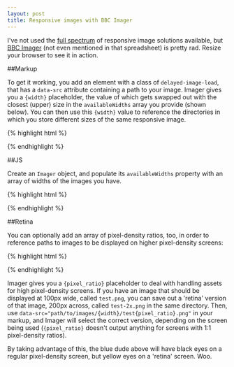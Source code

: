 ```yaml
---
layout: post
title: Responsive images with BBC Imager
---
```


I've not used the [full spectrum](https://docs.google.com/spreadsheet/ccc?key=0Al0lI17fOl9DdDgxTFVoRzFpV3VCdHk2NTBmdVI2OXc#gid=0) of responsive image solutions available, but [BBC Imager](https://github.com/BBC-News/Imager.js/) (not even mentioned in that spreadsheet) is pretty rad. Resize your browser to see it in action.

<div>
  <div class="delayed-image-load" data-src="/public/assets/images/140319/{width}/blinky{pixel_ratio}.png" data-alt="PacMan ghost"></div>
</div>

<script>
  new Imager({ availableWidths: [200, 400, 600, 800], availablePixelRatios: [1, 2] });
</script>

##Markup

To get it working, you add an element with a class of `delayed-image-load`, that has a `data-src` attribute containing a path to your image. Imager gives you a `{width}` placeholder, the value of which gets swapped out with the closest (upper) size in the `availableWidths` array you provide (shown below). You can then use this `{width}` value to reference the directories in which you store different sizes of the same responsive image.

{% highlight html %}
<div>
  <div class="delayed-image-load" data-src="path/to/images/{width}/test.png" data-alt="alternative text"></div>
</div>
{% endhighlight %}

##JS

Create an `Imager` object, and populate its `availableWidths` property with an array of widths of the images you have.

{% highlight html %}
<script>
  new Imager({ availableWidths: [200, 400, 600, 800] });
</script>
{% endhighlight %}

##Retina

You can optionally add an array of pixel-density ratios, too, in order to reference paths to images to be displayed on higher pixel-density screens:

{% highlight html %}
<script>
  new Imager({ availableWidths: [200, 400, 600, 800], availablePixelRatios: [1, 2] });
</script>
{% endhighlight %}

Imager gives you a `{pixel_ratio}` placeholder to deal with handling assets for high pixel-density screens. If you have an image that should be displayed at 100px wide, called `test.png`, you can save out a 'retina' version of that image, 200px across, called `test-2x.png` in the same directory. Then, use `data-src="path/to/images/{width}/test{pixel_ratio}.png"` in your markup, and Imager will select the correct version, depending on the screen being used (`{pixel_ratio}` doesn't output anything for screens with 1:1 pixel-density ratios).

By taking advantage of this, the blue dude above will have black eyes on a regular pixel-density screen, but yellow eyes on a 'retina' screen. Woo.